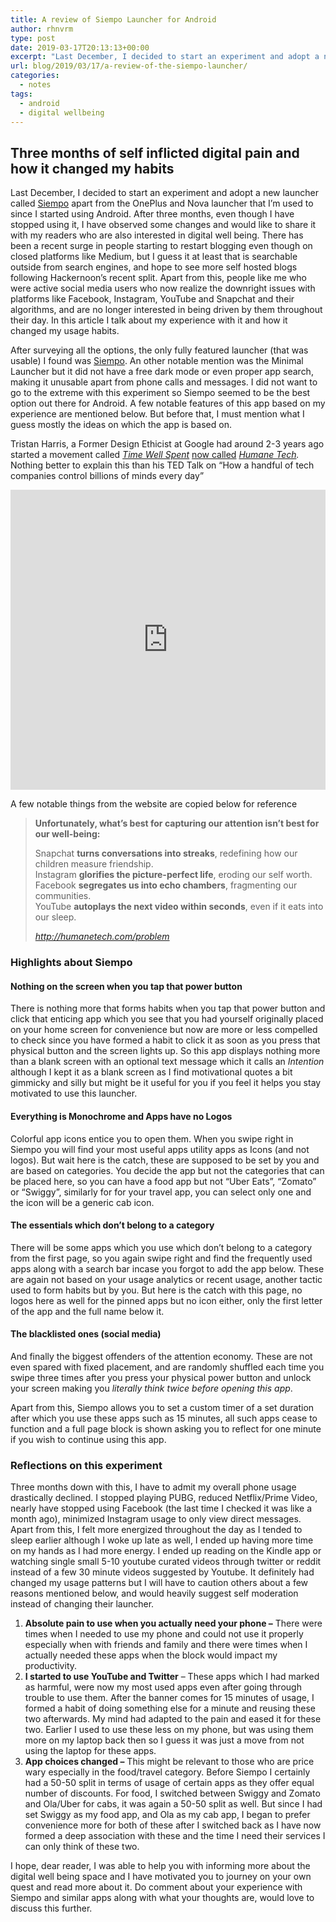 ```yaml
---
title: A review of Siempo Launcher for Android
author: rhnvrm
type: post
date: 2019-03-17T20:13:13+00:00
excerpt: "Last December, I decided to start an experiment and adopt a new launcher called Siempo apart from the OnePlus and Nova launcher that I'm used to since I started using Android. After three months, even though I have stopped using it, I have observed some changes and would like to share it with my readers who are also interested in digital well being. There has been a recent surge in people starting to restart blogging even though on closed platforms like Medium, but I guess it at least that is searchable outside from search engines, and hope to see more self hosted blogs following Hackernoon's recent split. Apart from this, people like me who were active social media users who now realize the downright issues with platforms like Facebook, Instagram, YouTube and Snapchat and their algorithms, and are no longer interested in being driven by them throughout their day. In this article I talk about my experience with it and how it changed my usage habits."
url: blog/2019/03/17/a-review-of-the-siempo-launcher/
categories:
  - notes
tags:
  - android
  - digital wellbeing
---
```


## Three months of self inflicted digital pain and how it changed my habits

Last December, I decided to start an experiment and adopt a new launcher called [Siempo][1] apart from the OnePlus and Nova launcher that I&#8217;m used to since I started using Android. After three months, even though I have stopped using it, I have observed some changes and would like to share it with my readers who are also interested in digital well being. There has been a recent surge in people starting to restart blogging even though on closed platforms like Medium, but I guess it at least that is searchable outside from search engines, and hope to see more self hosted blogs following Hackernoon&#8217;s recent split. Apart from this, people like me who were active social media users who now realize the downright issues with platforms like Facebook, Instagram, YouTube and Snapchat and their algorithms, and are no longer interested in being driven by them throughout their day. In this article I talk about my experience with it and how it changed my usage habits.

After surveying all the options, the only fully featured launcher (that was usable) I found was [Siempo][1]. An other notable mention was the Minimal Launcher but it did not have a free dark mode or even proper app search, making it unusable apart from phone calls and messages. I did not want to go to the extreme with this experiment so Siempo seemed to be the best option out there for Android. A few notable features of this app based on my experience are mentioned below. But before that, I must mention what I guess mostly the ideas on which the app is based on. 

Tristan Harris, a Former Design Ethicist at Google had around 2-3 years ago started a movement called _[Time Well Spent][2]_ [now called][2] _[Humane Tech][2]._ Nothing better to explain this than his TED Talk on &#8220;How a handful of tech companies control billions of minds every day&#8221;

<iframe width="100%" height="480" src="https://www.youtube.com/embed/C74amJRp730" frameborder="0" allow="accelerometer; autoplay; encrypted-media; gyroscope; picture-in-picture" allowfullscreen></iframe>

A few notable things from the website are copied below for reference

<blockquote class="wp-block-quote">
  <p>
    <strong>Unfortunately, what&#8217;s best for capturing our attention isn&#8217;t best for our well-being:</strong>
  </p>
  
  <p>
    Snapchat <strong>turns conversations into streaks</strong>, redefining how our children measure friendship.<br />Instagram <strong>glorifies the picture-perfect life</strong>, eroding our self worth.<br />Facebook <strong>segregates us into echo chambers</strong>, fragmenting our communities.<br />YouTube <strong>autoplays the next video within seconds</strong>, even if it eats into our sleep.
  </p>
  
  <cite>http://humanetech.com/problem</cite>
</blockquote>

### Highlights about Siempo

#### Nothing on the screen when you tap that power button

There is nothing more that forms habits when you tap that power button and click that enticing app which you see that you had yourself originally placed on your home screen for convenience but now are more or less compelled to check since you have formed a habit to click it as soon as you press that physical button and the screen lights up. So this app displays nothing more than a blank screen with an optional text message which it calls an _Intention_ although I kept it as a blank screen as I find motivational quotes a bit gimmicky and silly but might be it useful for you if you feel it helps you stay motivated to use this launcher.

#### Everything is Monochrome and Apps have no Logos

Colorful app icons entice you to open them. When you swipe right in Siempo you will find your most useful apps utility apps as Icons (and not logos). But wait here is the catch, these are supposed to be set by you and are based on categories. You decide the app but not the categories that can be placed here, so you can have a food app but not &#8220;Uber Eats&#8221;, &#8220;Zomato&#8221; or &#8220;Swiggy&#8221;, similarly for for your travel app, you can select only one and the icon will be a generic cab icon. 

#### The essentials which don&#8217;t belong to a category

There will be some apps which you use which don&#8217;t belong to a category from the first page, so you again swipe right and find the frequently used apps along with a search bar incase you forgot to add the app below. These are again not based on your usage analytics or recent usage, another tactic used to form habits but by you. But here is the catch with this page, no logos here as well for the pinned apps but no icon either, only the first letter of the app and the full name below it.

#### The blacklisted ones (social media)

And finally the biggest offenders of the attention economy. These are not even spared with fixed placement, and are randomly shuffled each time you swipe three times after you press your physical power button and unlock your screen making you _literally think twice before opening this app_. 

Apart from this, Siempo allows you to set a custom timer of a set duration after which you use these apps such as 15 minutes, all such apps cease to function and a full page block is shown asking you to reflect for one minute if you wish to continue using this app.

### Reflections on this experiment

Three months down with this, I have to admit my overall phone usage drastically declined. I stopped playing PUBG, reduced Netflix/Prime Video, nearly have stopped using Facebook (the last time I checked it was like a month ago), minimized Instagram usage to only view direct messages. Apart from this, I felt more energized throughout the day as I tended to sleep earlier although I woke up late as well, I ended up having more time on my hands as I had more energy. I ended up reading on the Kindle app or watching single small 5-10 youtube curated videos through twitter or reddit instead of a few 30 minute videos suggested by Youtube. It definitely had changed my usage patterns but I will have to caution others about a few reasons mentioned below, and would heavily suggest self moderation instead of changing their launcher.

  1. **Absolute pain to use when you actually need your phone &#8211;** There were times when I needed to use my phone and could not use it properly especially when with friends and family and there were times when I actually needed these apps when the block would impact my productivity.
  2. **I started to use YouTube and Twitter** &#8211; These apps which I had marked as harmful, were now my most used apps even after going through trouble to use them. After the banner comes for 15 minutes of usage, I formed a habit of doing something else for a minute and reusing these two afterwards. My mind had adapted to the pain and eased it for these two. Earlier I used to use these less on my phone, but was using them more on my laptop back then so I guess it was just a move from not using the laptop for these apps.
  3. **App choices changed &#8211;** This might be relevant to those who are price wary especially in the food/travel category. Before Siempo I certainly had a 50-50 split in terms of usage of certain apps as they offer equal number of discounts. For food, I switched between Swiggy and Zomato and Ola/Uber for cabs, it was again a 50-50 split as well. But since I had set Swiggy as my food app, and Ola as my cab app, I began to prefer convenience more for both of these after I switched back as I have now formed a deep association with these and the time I need their services I can only think of these two. 

I hope, dear reader, I was able to help you with informing more about the digital well being space and I have motivated you to journey on your own quest and read more about it. Do comment about your experience with Siempo and similar apps along with what your thoughts are, would love to discuss this further.

 [1]: http://www.getsiempo.com/
 [2]: http://humanetech.com/